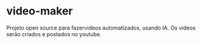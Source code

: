 # video-maker
Projeto open source para fazervideos automatizados, usando IA. Os videos serão criados e postados no youtube.
